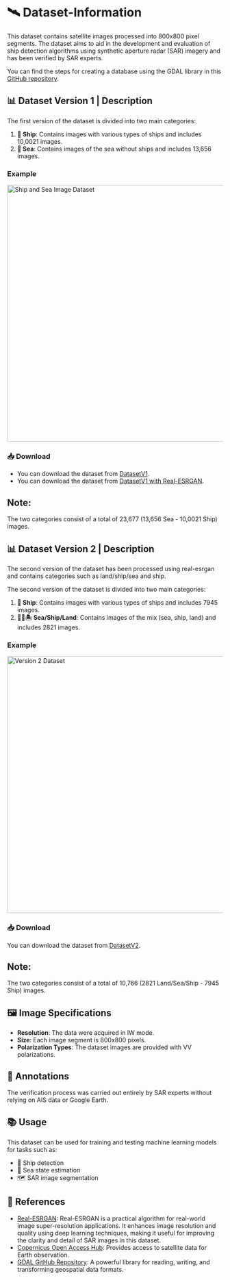 # 🛰️ Dataset-Information

This dataset contains satellite images processed into 800x800 pixel segments. The dataset aims to aid in the development and evaluation of ship detection algorithms using synthetic aperture radar (SAR) imagery and has been verified by SAR experts.

You can find the steps for creating a database using the GDAL library in this [GitHub repository](https://github.com/kazimhanbay/SAR-Database-Creation-with-GDAL).


## 📊 Dataset Version 1 | Description

The first version of the dataset is divided into two main categories:

1. **🚢 Ship**: Contains images with various types of ships and includes 10,0021 images.
2. **🌊 Sea**: Contains images of the sea without ships and includes 13,656 images.

### Example
<img src="https://github.com/user-attachments/assets/35bd9d26-ff40-493e-a556-dfefe597a971" alt="Ship and Sea Image Dataset" width="600">

### 📥 Download
- You can download the dataset from [DatasetV1](https://drive.google.com/drive/folders/13v51flw7uivqM5h30_bQFW0PUyTV7zsF?usp=drive_link).
- You can download the dataset from [DatasetV1 with Real-ESRGAN](https://drive.google.com/drive/folders/15gGSvJbJ-3TBF_fh-HVGko5W9HPAqIZs?usp=drive_link).


## Note: 
The two categories consist of a total of 23,677 (13,656 Sea - 10,0021 Ship) images.

## 📊 Dataset Version 2 | Description

The second version of the dataset has been processed using real-esrgan and contains categories such as land/ship/sea and ship.

The second version of the dataset is divided into two main categories:

1. **🚢 Ship**: Contains images with various types of ships and includes 7945 images.
2. **🌊🚢🏝️ Sea/Ship/Land**: Contains images of the mix (sea, ship, land) and includes 2821 images.

### Example
<img src="https://github.com/user-attachments/assets/6e934c9b-fe39-41c5-ab2f-231529682ced" alt="Version 2 Dataset" width="600">

### 📥 Download
You can download the dataset from [DatasetV2](https://drive.google.com/drive/folders/1uQnPQgt_6ruTGXE-U9jYuxEvraHLb0f8?usp=drive_link).

## Note:  
The two categories consist of a total of 10,766 (2821 Land/Sea/Ship - 7945 Ship) images.

## 🖼️ Image Specifications

- **Resolution**: The data were acquired in IW mode.
- **Size**: Each image segment is 800x800 pixels.
- **Polarization Types**: The dataset images are provided with VV polarizations.

## 📝 Annotations

The verification process was carried out entirely by SAR experts without relying on AIS data or Google Earth.

## 📚 Usage

This dataset can be used for training and testing machine learning models for tasks such as:

- 🚢 Ship detection
- 🌊 Sea state estimation
- 🗺️ SAR image segmentation

## 🔗 References

- [Real-ESRGAN](https://github.com/xinntao/Real-ESRGAN): Real-ESRGAN is a practical algorithm for real-world image super-resolution applications. It enhances image resolution and quality using deep learning techniques, making it useful for improving the clarity and detail of SAR images in this dataset.
- [Copernicus Open Access Hub](https://browser.dataspace.copernicus.eu/?zoom=7&lat=45.83645&lng=10.74463&demSource3D=%22MAPZEN%22&cloudCoverage=30&dateMode=SINGLE): Provides access to satellite data for Earth observation.
- [GDAL GitHub Repository](https://github.com/OSGeo/gdal): A powerful library for reading, writing, and transforming geospatial data formats.



